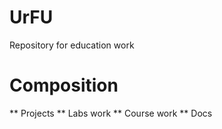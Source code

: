 # UrFU
Repository for education work

# Composition
** Projects
** Labs work
** Course work
** Docs
